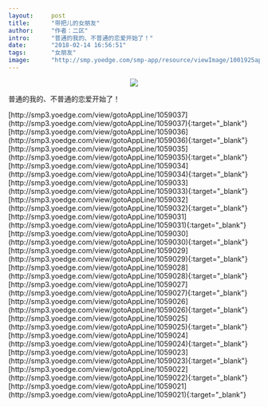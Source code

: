 ```yaml
---
layout:     post
title:      "带把儿的女朋友"
author:     "作者：二区"
intro:      "普通的我的、不普通的恋爱开始了！"
date:       "2018-02-14 16:56:51"
tags:       "女朋友"
image:      "http://smp.yoedge.com/smp-app/resource/viewImage/1001925appline.png"
---
```

<div style="text-align: center">
<p><img src="http://smp.yoedge.com/smp-app/resource/viewImage/1001925appline.png"/></p>
</div>
<p class="post-meta">
<span>普通的我的、不普通的恋爱开始了！</span>
</p>
[http://smp3.yoedge.com/view/gotoAppLine/1059037](http://smp3.yoedge.com/view/gotoAppLine/1059037){:target="_blank"}
[http://smp3.yoedge.com/view/gotoAppLine/1059036](http://smp3.yoedge.com/view/gotoAppLine/1059036){:target="_blank"}
[http://smp3.yoedge.com/view/gotoAppLine/1059035](http://smp3.yoedge.com/view/gotoAppLine/1059035){:target="_blank"}
[http://smp3.yoedge.com/view/gotoAppLine/1059034](http://smp3.yoedge.com/view/gotoAppLine/1059034){:target="_blank"}
[http://smp3.yoedge.com/view/gotoAppLine/1059033](http://smp3.yoedge.com/view/gotoAppLine/1059033){:target="_blank"}
[http://smp3.yoedge.com/view/gotoAppLine/1059032](http://smp3.yoedge.com/view/gotoAppLine/1059032){:target="_blank"}
[http://smp3.yoedge.com/view/gotoAppLine/1059031](http://smp3.yoedge.com/view/gotoAppLine/1059031){:target="_blank"}
[http://smp3.yoedge.com/view/gotoAppLine/1059030](http://smp3.yoedge.com/view/gotoAppLine/1059030){:target="_blank"}
[http://smp3.yoedge.com/view/gotoAppLine/1059029](http://smp3.yoedge.com/view/gotoAppLine/1059029){:target="_blank"}
[http://smp3.yoedge.com/view/gotoAppLine/1059028](http://smp3.yoedge.com/view/gotoAppLine/1059028){:target="_blank"}
[http://smp3.yoedge.com/view/gotoAppLine/1059027](http://smp3.yoedge.com/view/gotoAppLine/1059027){:target="_blank"}
[http://smp3.yoedge.com/view/gotoAppLine/1059026](http://smp3.yoedge.com/view/gotoAppLine/1059026){:target="_blank"}
[http://smp3.yoedge.com/view/gotoAppLine/1059025](http://smp3.yoedge.com/view/gotoAppLine/1059025){:target="_blank"}
[http://smp3.yoedge.com/view/gotoAppLine/1059024](http://smp3.yoedge.com/view/gotoAppLine/1059024){:target="_blank"}
[http://smp3.yoedge.com/view/gotoAppLine/1059023](http://smp3.yoedge.com/view/gotoAppLine/1059023){:target="_blank"}
[http://smp3.yoedge.com/view/gotoAppLine/1059022](http://smp3.yoedge.com/view/gotoAppLine/1059022){:target="_blank"}
[http://smp3.yoedge.com/view/gotoAppLine/1059021](http://smp3.yoedge.com/view/gotoAppLine/1059021){:target="_blank"}


